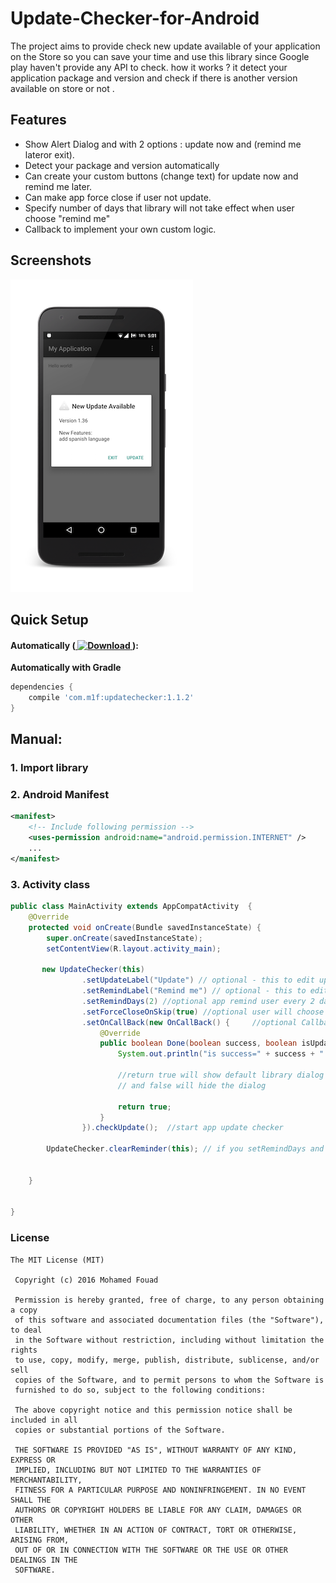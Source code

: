# Update-Checker-for-Android

The project aims to provide check new update available of your application on the Store so you can save your time and use this library since Google play haven't provide any API to check. how it works ? it detect your application package and version and check if there is another version available on store or not .

## Features
- Show Alert Dialog and with 2 options : update now and (remind me lateror exit).
- Detect your package and version automatically
- Can create your custom buttons (change text) for update now and remind me later.
- Can make app force close if user not update.
- Specify number of days that library will not take effect when user choose "remind me"
- Callback to implement your own custom logic.

## Screenshots
![Screenshot](https://github.com/Mohamed1Fouad/Update-Checker-for-Android/blob/master/Unknown-6.png)


## Quick Setup

#### Automatically ([ ![Download](https://api.bintray.com/packages/mohamed1fouad/maven/Update-Checker-for-android/images/download.svg) ](https://bintray.com/mohamed1fouad/maven/Update-Checker-for-android/_latestVersion)):
**Automatically with Gradle**
``` gradle
dependencies {
    compile 'com.m1f:updatechecker:1.1.2'
}
```
 
## Manual:

### 1. Import library

### 2. Android Manifest
``` xml
<manifest>
    <!-- Include following permission -->
	<uses-permission android:name="android.permission.INTERNET" />
	...
</manifest>
```

### 3. Activity class
``` java
public class MainActivity extends AppCompatActivity  {
    @Override
    protected void onCreate(Bundle savedInstanceState) {
        super.onCreate(savedInstanceState);
        setContentView(R.layout.activity_main);
       
       new UpdateChecker(this)
                .setUpdateLabel("Update") // optional - this to edit update button (default is "Update NOW")
                .setRemindLabel("Remind me") // optional - this to edit remind button (default is "Remind me later")
                .setRemindDays(2) //optional app remind user every 2 days (default is everyday)
                .setForceCloseOnSkip(true) //optional user will choose update or close app 
                .setOnCallBack(new OnCallBack() {     //optional Callback to implement your own custom logic it
                    @Override
                    public boolean Done(boolean success, boolean isUpdateAvailable, String new_version) {
                        System.out.println("is success=" + success + " is update available=" + isUpdateAvailable + " new version is" + new_version);

                        //return true will show default library dialog if new version available 
                        // and false will hide the dialog 
                        
                        return true;
                    }
                }).checkUpdate();  //start app update checker
        
        UpdateChecker.clearReminder(this); // if you setRemindDays and want to clear cache to appear everyday again 
       
       
    }

    
}
```

### License

```
The MIT License (MIT)

 Copyright (c) 2016 Mohamed Fouad

 Permission is hereby granted, free of charge, to any person obtaining a copy
 of this software and associated documentation files (the "Software"), to deal
 in the Software without restriction, including without limitation the rights
 to use, copy, modify, merge, publish, distribute, sublicense, and/or sell
 copies of the Software, and to permit persons to whom the Software is
 furnished to do so, subject to the following conditions:

 The above copyright notice and this permission notice shall be included in all
 copies or substantial portions of the Software.

 THE SOFTWARE IS PROVIDED "AS IS", WITHOUT WARRANTY OF ANY KIND, EXPRESS OR
 IMPLIED, INCLUDING BUT NOT LIMITED TO THE WARRANTIES OF MERCHANTABILITY,
 FITNESS FOR A PARTICULAR PURPOSE AND NONINFRINGEMENT. IN NO EVENT SHALL THE
 AUTHORS OR COPYRIGHT HOLDERS BE LIABLE FOR ANY CLAIM, DAMAGES OR OTHER
 LIABILITY, WHETHER IN AN ACTION OF CONTRACT, TORT OR OTHERWISE, ARISING FROM,
 OUT OF OR IN CONNECTION WITH THE SOFTWARE OR THE USE OR OTHER DEALINGS IN THE
 SOFTWARE.
 ```
